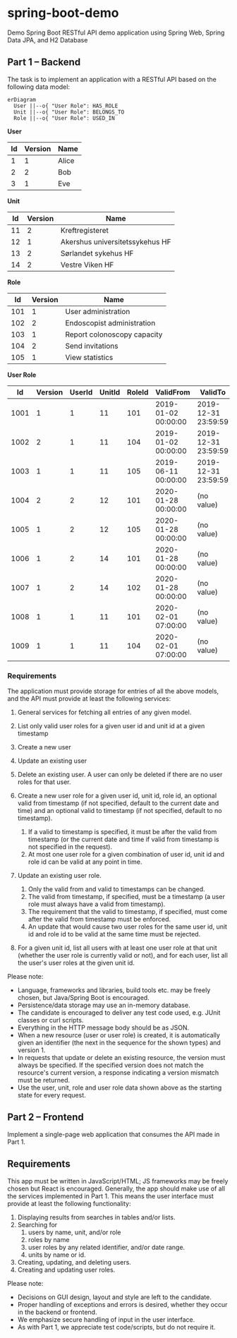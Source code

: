 # spring-boot-demo
Demo Spring Boot RESTful API demo application using Spring Web, Spring Data JPA, and H2 Database

## Part 1 – Backend

The task is to implement an application with a RESTful API based on the following data model:

```mermaid
erDiagram
  User ||--o{ "User Role": HAS_ROLE
  Unit ||--o{ "User Role": BELONGS_TO
  Role ||--o{ "User Role": USED_IN
```

**User**

| Id | Version | Name  |
|----|---------|-------|
| 1  | 1       | Alice |
| 2  | 2       | Bob   |
| 3  | 1       | Eve   |

**Unit** 

| Id | Version | Name                            |
|----|---------|---------------------------------|
| 11 | 2       | Kreftregisteret                 |
| 12 | 1       | Akershus universitetssykehus HF |
| 13 | 2       | Sørlandet sykehus HF            |
| 14 | 2       | Vestre Viken HF                 |

**Role** 

| Id  | Version | Name                        |
|-----|---------|-----------------------------|
| 101 | 1       | User administration         |
| 102 | 2       | Endoscopist administration  |
| 103 | 1       | Report colonoscopy capacity |
| 104 | 2       | Send invitations            |
| 105 | 1       | View statistics             |

**User Role**

| Id   | Version | Userld | Unitld | Roleld | ValidFrom           | ValidTo             |
|------|---------|--------|--------|--------|---------------------|---------------------|
| 1001 | 1       | 1      | 11     | 101    | 2019-01-02 00:00:00 | 2019-12-31 23:59:59 |
| 1002 | 2       | 1      | 11     | 104    | 2019-01-02 00:00:00 | 2019-12-31 23:59:59 |
| 1003 | 1       | 1      | 11     | 105    | 2019-06-11 00:00:00 | 2019-12-31 23:59:59 |
| 1004 | 2       | 2      | 12     | 101    | 2020-01-28 00:00:00 | (no value)          |
| 1005 | 1       | 2      | 12     | 105    | 2020-01-28 00:00:00 | (no value)          |
| 1006 | 1       | 2      | 14     | 101    | 2020-01-28 00:00:00 | (no value)          |
| 1007 | 1       | 2      | 14     | 102    | 2020-01-28 00:00:00 | (no value)          |
| 1008 | 1       | 1      | 11     | 101    | 2020-02-01 07:00:00 | (no value)          |
| 1009 | 1       | 1      | 11     | 104    | 2020-02-01 07:00:00 | (no value)          |

### Requirements

The application must provide storage for entries of all the above models, and the API must provide at least the following services:

1. General services for fetching all entries of any given model.
2. List only valid user roles for a given user id and unit id at a given timestamp
3. Create a new user
4. Update an existing user
5. Delete an existing user. A user can only be deleted if there are no user roles for that user.
6. Create a new user role for a given user id, unit id, role id, an optional valid from timestamp (if not specified, default to the current date and time) and an optional valid to timestamp (if not specified, default to no timestamp). 
   1. If a valid to timestamp is specified, it must be after the valid from timestamp (or the current date and time if valid from timestamp is not specified in the request).
   2. At most one user role for a given combination of user id, unit id and role id can be valid at any point in time.

7. Update an existing user role. 
   1. Only the valid from and valid to timestamps can be changed. 
   2. The valid from timestamp, if specified, must be a timestamp (a user role must always have a valid from timestamp). 
   3. The requirement that the valid to timestamp, if specified, must come after the valid from timestamp must be enforced. 
   4. An update that would cause two user roles for the same user id, unit id and role id to be valid at the same time must be rejected.

8. For a given unit id, list all users with at least one user role at that unit (whether the user role is currently valid or not), and for each user, list all the user's user roles at the given unit id.

Please note:

- Language, frameworks and libraries, build tools etc. may be freely chosen, but Java/Spring Boot is encouraged.
- Persistence/data storage may use an in-memory database.
- The candidate is encouraged to deliver any test code used, e.g. JUnit classes or curl scripts.
- Everything in the HTTP message body should be as JSON.
- When a new resource (user or user role) is created, it is automatically given an identifier (the next in the sequence for the shown types) and version 1.
- In requests that update or delete an existing resource, the version must always be specified. If the specified version does not match the resource's current version, a response indicating a version mismatch must be returned.
- Use the user, unit, role and user role data shown above as the starting state for every request.


## Part 2 – Frontend

Implement a single-page web application that consumes the API made in Part 1.

## Requirements

This app must be written in JavaScript/HTML; JS frameworks may be freely chosen but React is encouraged. Generally, the app should make use of all the services implemented in Part 1. This means the user interface must provide at least the following functionality:

1. Displaying results from searches in tables and/or lists.
2. Searching for
   1. users by name, unit, and/or role
   2. roles by name
   3. user roles by any related identifier, and/or date range.
   4. units by name or id.
3. Creating, updating, and deleting users.
4. Creating and updating user roles.

Please note:

- Decisions on GUI design, layout and style are left to the candidate.
- Proper handling of exceptions and errors is desired, whether they occur in the backend or frontend.
- We emphasize secure handling of input in the user interface.
- As with Part 1, we appreciate test code/scripts, but do not require it.
